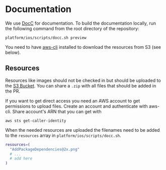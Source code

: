 # Documentation

We use [DocC](https://www.swift.org/documentation/docc) for documentation. To build the documentation locally, run the following command from the root directory of the repository:

```
platform/ios/scripts/docc.sh preview
```

You need to have [aws-cli](https://github.com/aws/aws-cli) installed to download the resources from S3 (see below).

## Resources

Resources like images should not be checked in but should be uploaded to the [S3 Bucket](https://s3.eu-central-1.amazonaws.com/maplibre-native/index.html#ios-documentation-resources/). You can share a `.zip` with all files that should be added in the PR.

If you want to get direct access you need an AWS account to get permissions to upload files. Create an account and authenticate with aws-cli. Share account's ARN that you can get with

```
aws sts get-caller-identity
```

When the needed resources are uploaded the filenames need to be added to the `resources` array in `platform/ios/scripts/docc.sh`.

```bash
resources=(
  "AddPackageDependencies@2x.png"
  # ...
  # add here
)
```

